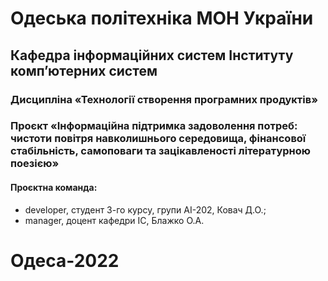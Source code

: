 # Одеська політехніка МОН України
## Кафедра інформаційних систем Інституту комп’ютерних систем
### Дисципліна «Технології створення програмних продуктів»
### Проєкт «Інформаційна підтримка задоволення потреб: чистоти повітря навколишнього середовища, фінансової стабільність, самоповаги та зацікавленості літературною поезією»
#### Проєктна команда:
- developer, студент 3-го курсу, групи АІ-202, Ковач Д.О.;
- manager, доцент кафедри ІС, Блажко О.А.
# Одеса-2022